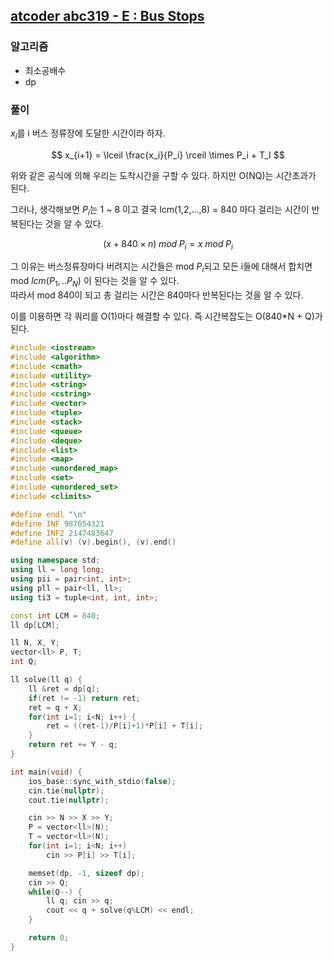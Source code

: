 ## [atcoder abc319 - E : Bus Stops](https://atcoder.jp/contests/abc319/tasks/abc319_e)

### 알고리즘
- 최소공배수
- dp

### 풀이
$x_i$를 i 버스 정류장에 도달한 시간이라 하자.  

$$
x_{i+1} = \lceil \frac{x_i}{P_i} \rceil \times P_i + T_I 
$$

위와 같은 공식에 의해 우리는 도착시간을 구할 수 있다. 하지만 O(NQ)는 시간초과가 된다.  

그러나, 생각해보면 $P_i$는 1 ~ 8 이고 결국 lcm(1,2,...,8) = 840 마다 걸리는 시간이 반복된다는 것을 알 수 있다.  

$$
(x + 840 \times n) \; mod \; P_i = x \; mod \; P_i
$$

그 이유는 버스정류장마다 버려지는 시간들은 mod $P_i$되고 모든 i들에 대해서 합치면 mod $lcm(P_1, .. P_N)$ 이 된다는 것을 알 수 있다.  
따라서 mod 840이 되고 총 걸리는 시간은 840마다 반복된다는 것을 알 수 있다.

이를 이용하면 각 쿼리를 O(1)마다 해결할 수 있다. 즉 시간복잡도는 O(840*N + Q)가 된다.

```c++
#include <iostream>
#include <algorithm>
#include <cmath>
#include <utility>
#include <string>
#include <cstring>
#include <vector>
#include <tuple>
#include <stack>
#include <queue>
#include <deque>
#include <list>
#include <map>
#include <unordered_map>
#include <set>
#include <unordered_set>
#include <climits>

#define endl "\n"
#define INF 987654321
#define INF2 2147483647
#define all(v) (v).begin(), (v).end()

using namespace std;
using ll = long long;
using pii = pair<int, int>;
using pll = pair<ll, ll>;
using ti3 = tuple<int, int, int>;

const int LCM = 840;
ll dp[LCM];

ll N, X, Y;
vector<ll> P, T;
int Q;

ll solve(ll q) {
    ll &ret = dp[q];
    if(ret != -1) return ret;
    ret = q + X;
    for(int i=1; i<N; i++) {
        ret = ((ret-1)/P[i]+1)*P[i] + T[i];
    }
    return ret += Y - q;
}

int main(void) {
    ios_base::sync_with_stdio(false);
    cin.tie(nullptr);
    cout.tie(nullptr);

    cin >> N >> X >> Y;
    P = vector<ll>(N);
    T = vector<ll>(N);
    for(int i=1; i<N; i++)
        cin >> P[i] >> T[i];

    memset(dp, -1, sizeof dp);
    cin >> Q;
    while(Q--) {
        ll q; cin >> q;
        cout << q + solve(q%LCM) << endl;
    }

    return 0;
}
```